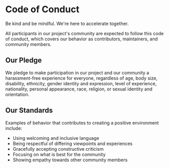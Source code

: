 # Code of Conduct

Be kind and be mindful. We're here to accelerate together.

All participants in our project's community are expected to follow this code of conduct, which covers our behavior as contributors, maintainers, and community members.

## Our Pledge


We pledge to make participation in our project and our community a harassment-free experience for everyone, regardless of age, body size, disability, ethnicity, gender identity and expression, level of experience, nationality, personal appearance, race, religion, or sexual identity and orientation.

## Our Standards

Examples of behavior that contributes to creating a positive environment include:

* Using welcoming and inclusive language
* Being respectful of differing viewpoints and experiences
* Gracefully accepting constructive criticism
* Focusing on what is best for the community
* Showing empathy towards other community members